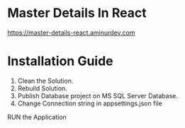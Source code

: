 # Master Details In React
https://master-details-react.aminurdev.com

# Installation Guide
1. Clean the Solution.
2. Rebuild Solution.
3. Publish Database project on MS SQL Server Database.
4. Change Connection string in appsettings.json file

RUN the Application
